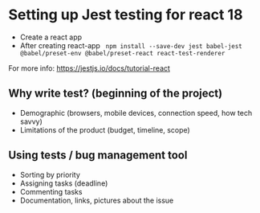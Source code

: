 # Setting up Jest testing for react 18

- Create a react app 
- After creating react-app ``` npm install --save-dev jest babel-jest @babel/preset-env @babel/preset-react react-test-renderer```

For more info:
https://jestjs.io/docs/tutorial-react

## Why write test? (beginning of the project)
 - Demographic (browsers, mobile devices, connection speed, how tech savvy)
 - Limitations of the product (budget, timeline, scope)
 
## Using tests / bug management tool
 - Sorting by priority
 - Assigning tasks (deadline)
 - Commenting tasks
 - Documentation, links, pictures about the issue